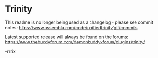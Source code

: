 ﻿
# Trinity

This readme is no longer being used as a changelog - please see commit notes: https://www.assembla.com/code/unifiedtrinity/git/commits 

Latest supported release will always be found on the forums: https://www.thebuddyforum.com/demonbuddy-forum/plugins/trinity/ 

-rrrix